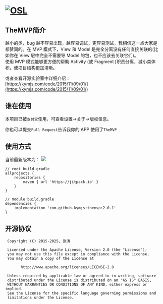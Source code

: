 [![OSL](https://cdn.kymjs.com:8843/qiniu/image/logo3.png)](https://kymjs.com/works/)
=================

## TheMVP简介
越小的类，bug 越不容易出现，越容易调试，更容易测试，我相信这一点大家是都赞同的。在 MVP 模式下，View 和 Model 是完全分离没有任何直接关联的(比如你在 View 层中完全不需要导 Model 的包，也不应该去关联它们)。      
使用 MVP 模式能够更方便的帮助 Activity (或 Fragment )职责分离，减小类体积，使项目结构更加清晰。         

或者查看开源实验室中详细介绍：  
[https://kymjs.com/code/2015/11/09/01/](https://kymjs.com/code/2015/11/09/01/)

## 谁在使用

本项目已被`支付宝`使用，可查看设置->关于->版权信息。    

你也可以提交`Pull Request`告诉我你的 APP 使用了`TheMVP`

## 使用方式  

当前最新版本为：
[![](https://jitpack.io/v/kymjs/TheMVP.svg)](https://jitpack.io/#kymjs/TheMVP)

```
// root build.gradle
allprojects {
    repositories {
        maven { url 'https://jitpack.io' }
    }
}

// module build.gradle
dependencies {
    implementation 'com.github.kymjs:themvp:2.0.1'
}
```  

## 开源协议
```
 Copyright (C) 2015-2025, 张涛
 
 Licensed under the Apache License, Version 2.0 (the "License");
 you may not use this file except in compliance with the License.
 You may obtain a copy of the License at

       http://www.apache.org/licenses/LICENSE-2.0

 Unless required by applicable law or agreed to in writing, software
 distributed under the License is distributed on an "AS IS" BASIS,
 WITHOUT WARRANTIES OR CONDITIONS OF ANY KIND, either express or implied.
 See the License for the specific language governing permissions and
 limitations under the License.
 ```
